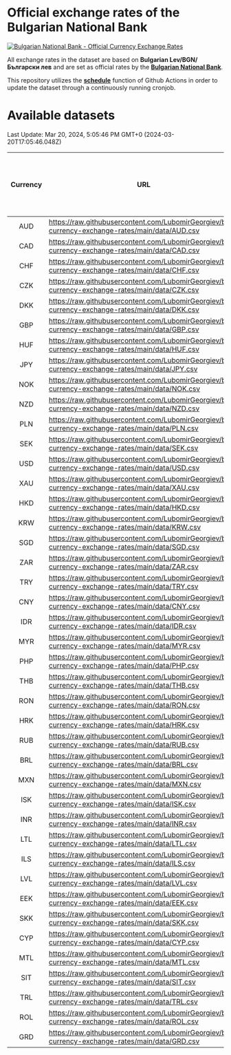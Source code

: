 # Official exchange rates of the Bulgarian National Bank

[![Bulgarian National Bank - Official Currency Exchange Rates](https://github.com/LubomirGeorgiev/bnb-currency-exchange-rates/actions/workflows/update-rates.yml/badge.svg?branch=main)](https://github.com/LubomirGeorgiev/bnb-currency-exchange-rates/actions/workflows/update-rates.yml)

All exchange rates in the dataset are based on **Bulgarian Lev/BGN/Български лев** and are set as official rates by the [**Bulgarian National Bank**](https://www.bnb.bg/Statistics/StExternalSector/StExchangeRates/StERForeignCurrencies/index.htm?toLang=_EN).

This repository utilizes the [**schedule**](https://docs.github.com/en/actions/reference/events-that-trigger-workflows) function of Github Actions in order to update the dataset through a continuously running cronjob.

# Available datasets

<!-- START LINKS (DO NOT EVER FU*ING DELETE THIS COMMENT FOR THE LOVE OF YOUR LIFE!!! IF YOU ARE CURIOS HOW IT WORKS, YOU CAN HAVE A LOOK AT ./src/updateReadme.ts) -->

Last Update: Mar 20, 2024, 5:05:46 PM GMT+0 (2024-03-20T17:05:46.048Z)

| Currency | URL                                                                                             | Number of records | Number of missing days that were filled in |
| :------: | ----------------------------------------------------------------------------------------------- | :---------------: | :----------------------------------------: |
|   AUD    | https://raw.githubusercontent.com/LubomirGeorgiev/bnb-currency-exchange-rates/main/data/AUD.csv |       8805        |                    2722                    |
|   CAD    | https://raw.githubusercontent.com/LubomirGeorgiev/bnb-currency-exchange-rates/main/data/CAD.csv |       8805        |                    2722                    |
|   CHF    | https://raw.githubusercontent.com/LubomirGeorgiev/bnb-currency-exchange-rates/main/data/CHF.csv |       8805        |                    2722                    |
|   CZK    | https://raw.githubusercontent.com/LubomirGeorgiev/bnb-currency-exchange-rates/main/data/CZK.csv |       8805        |                    2722                    |
|   DKK    | https://raw.githubusercontent.com/LubomirGeorgiev/bnb-currency-exchange-rates/main/data/DKK.csv |       8805        |                    2722                    |
|   GBP    | https://raw.githubusercontent.com/LubomirGeorgiev/bnb-currency-exchange-rates/main/data/GBP.csv |       8805        |                    2722                    |
|   HUF    | https://raw.githubusercontent.com/LubomirGeorgiev/bnb-currency-exchange-rates/main/data/HUF.csv |       8805        |                    2722                    |
|   JPY    | https://raw.githubusercontent.com/LubomirGeorgiev/bnb-currency-exchange-rates/main/data/JPY.csv |       8805        |                    2722                    |
|   NOK    | https://raw.githubusercontent.com/LubomirGeorgiev/bnb-currency-exchange-rates/main/data/NOK.csv |       8805        |                    2722                    |
|   NZD    | https://raw.githubusercontent.com/LubomirGeorgiev/bnb-currency-exchange-rates/main/data/NZD.csv |       8805        |                    2722                    |
|   PLN    | https://raw.githubusercontent.com/LubomirGeorgiev/bnb-currency-exchange-rates/main/data/PLN.csv |       8805        |                    2722                    |
|   SEK    | https://raw.githubusercontent.com/LubomirGeorgiev/bnb-currency-exchange-rates/main/data/SEK.csv |       8805        |                    2722                    |
|   USD    | https://raw.githubusercontent.com/LubomirGeorgiev/bnb-currency-exchange-rates/main/data/USD.csv |       8805        |                    2722                    |
|   XAU    | https://raw.githubusercontent.com/LubomirGeorgiev/bnb-currency-exchange-rates/main/data/XAU.csv |       8805        |                    2724                    |
|   HKD    | https://raw.githubusercontent.com/LubomirGeorgiev/bnb-currency-exchange-rates/main/data/HKD.csv |       8505        |                    2633                    |
|   KRW    | https://raw.githubusercontent.com/LubomirGeorgiev/bnb-currency-exchange-rates/main/data/KRW.csv |       8505        |                    2633                    |
|   SGD    | https://raw.githubusercontent.com/LubomirGeorgiev/bnb-currency-exchange-rates/main/data/SGD.csv |       8505        |                    2633                    |
|   ZAR    | https://raw.githubusercontent.com/LubomirGeorgiev/bnb-currency-exchange-rates/main/data/ZAR.csv |       8505        |                    2633                    |
|   TRY    | https://raw.githubusercontent.com/LubomirGeorgiev/bnb-currency-exchange-rates/main/data/TRY.csv |       6985        |                    2161                    |
|   CNY    | https://raw.githubusercontent.com/LubomirGeorgiev/bnb-currency-exchange-rates/main/data/CNY.csv |       6867        |                    2127                    |
|   IDR    | https://raw.githubusercontent.com/LubomirGeorgiev/bnb-currency-exchange-rates/main/data/IDR.csv |       6867        |                    2127                    |
|   MYR    | https://raw.githubusercontent.com/LubomirGeorgiev/bnb-currency-exchange-rates/main/data/MYR.csv |       6867        |                    2127                    |
|   PHP    | https://raw.githubusercontent.com/LubomirGeorgiev/bnb-currency-exchange-rates/main/data/PHP.csv |       6867        |                    2127                    |
|   THB    | https://raw.githubusercontent.com/LubomirGeorgiev/bnb-currency-exchange-rates/main/data/THB.csv |       6867        |                    2127                    |
|   RON    | https://raw.githubusercontent.com/LubomirGeorgiev/bnb-currency-exchange-rates/main/data/RON.csv |       6808        |                    2109                    |
|   HRK    | https://raw.githubusercontent.com/LubomirGeorgiev/bnb-currency-exchange-rates/main/data/HRK.csv |       6423        |                    1987                    |
|   RUB    | https://raw.githubusercontent.com/LubomirGeorgiev/bnb-currency-exchange-rates/main/data/RUB.csv |       6121        |                    1892                    |
|   BRL    | https://raw.githubusercontent.com/LubomirGeorgiev/bnb-currency-exchange-rates/main/data/BRL.csv |       5895        |                    1828                    |
|   MXN    | https://raw.githubusercontent.com/LubomirGeorgiev/bnb-currency-exchange-rates/main/data/MXN.csv |       5895        |                    1828                    |
|   ISK    | https://raw.githubusercontent.com/LubomirGeorgiev/bnb-currency-exchange-rates/main/data/ISK.csv |       5809        |                    1804                    |
|   INR    | https://raw.githubusercontent.com/LubomirGeorgiev/bnb-currency-exchange-rates/main/data/INR.csv |       5526        |                    1712                    |
|   LTL    | https://raw.githubusercontent.com/LubomirGeorgiev/bnb-currency-exchange-rates/main/data/LTL.csv |       5154        |                    1583                    |
|   ILS    | https://raw.githubusercontent.com/LubomirGeorgiev/bnb-currency-exchange-rates/main/data/ILS.csv |       4802        |                    1493                    |
|   LVL    | https://raw.githubusercontent.com/LubomirGeorgiev/bnb-currency-exchange-rates/main/data/LVL.csv |       4790        |                    1470                    |
|   EEK    | https://raw.githubusercontent.com/LubomirGeorgiev/bnb-currency-exchange-rates/main/data/EEK.csv |       4000        |                    1226                    |
|   SKK    | https://raw.githubusercontent.com/LubomirGeorgiev/bnb-currency-exchange-rates/main/data/SKK.csv |       2974        |                    916                     |
|   CYP    | https://raw.githubusercontent.com/LubomirGeorgiev/bnb-currency-exchange-rates/main/data/CYP.csv |       2906        |                    890                     |
|   MTL    | https://raw.githubusercontent.com/LubomirGeorgiev/bnb-currency-exchange-rates/main/data/MTL.csv |       2606        |                    801                     |
|   SIT    | https://raw.githubusercontent.com/LubomirGeorgiev/bnb-currency-exchange-rates/main/data/SIT.csv |       2544        |                    780                     |
|   TRL    | https://raw.githubusercontent.com/LubomirGeorgiev/bnb-currency-exchange-rates/main/data/TRL.csv |       1818        |                    559                     |
|   ROL    | https://raw.githubusercontent.com/LubomirGeorgiev/bnb-currency-exchange-rates/main/data/ROL.csv |       1697        |                    524                     |
|   GRD    | https://raw.githubusercontent.com/LubomirGeorgiev/bnb-currency-exchange-rates/main/data/GRD.csv |        359        |                    107                     |

<!-- END LINKS (DO NOT EVER FU*ING DELETE THIS COMMENT FOR THE LOVE OF YOUR LIFE!!! IF YOU ARE CURIOS HOW IT WORKS, YOU CAN HAVE A LOOK AT ./src/updateReadme.ts) -->
